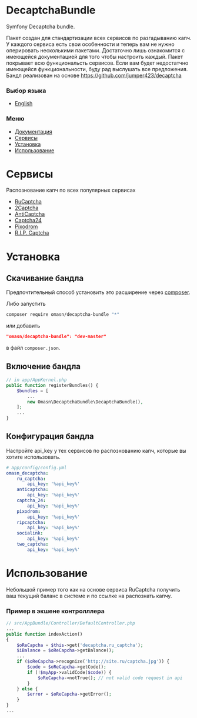 # DecaptchaBundle

Symfony Decaptcha bundle.

Пакет создан для стандартизации всех сервисов по разгадыванию капч. У каждого сервиса есть свои особенности и теперь вам не нужно оперировать несколькими пакетами. Достаточно лишь ознакомится с имеющейся документацией для того чтобы настроить каждый. Пакет покрывает всю функциональсть сервисов. Если вам будет недостатчно имеющейся функциональности, буду рад выслушать все предложения. Бандл реализован на основе https://github.com/jumper423/decaptcha

### Выбор языка
+ [English](./README.md)

### Меню
+ [Документация](https://github.com/jumper423/decaptcha)
+ [Сервисы](#Сервисы)
+ [Установка](#Установка)
+ [Использование](#Использование)

# Сервисы
Распознование капч по всех популярных сервисах

+ [RuCaptcha](https://rucaptcha.com?from=4461711)
+ [2Captcha](https://2captcha.com/)
+ [AntiCaptcha](https://anti-captcha.com/)
+ [Captcha24](http://captcha24.com/)
+ [Pixodrom](http://pixodrom.com/)
+ [R.I.P. Captcha](http://ripcaptcha.com/)

# Установка

## Скачивание бандла

Предпочтительный способ установить это расширение через [composer](http://getcomposer.org/download/).

Либо запустить
```sh
composer require omasn/decaptcha-bundle "*"
```
или добавить
```json
"omasn/decaptcha-bundle": "dev-master"
```
в файл `composer.json`.

## Включение бандла

```php
// in app/AppKernel.php
public function registerBundles() {
	$bundles = [
		...
		new Omasn\DecaptchaBundle\DecaptchaBundle(),
	];
	...
}
```
## Конфигурация бандла
Настройте api_key у тех сервисов по распознованию капч, которые вы хотите использовать.

```yaml
# app/config/config.yml
omasn_decaptcha:
    ru_captcha:
        api_key: '%api_key%'
    anticaptcha:
        api_key: '%api_key%'
    captcha_24:
        api_key: '%api_key%'
    pixodrom:
        api_key: '%api_key%'
    ripcaptcha:
        api_key: '%api_key%'
    socialink:
        api_key: '%api_key%'
    two_captcha:
        api_key: '%api_key%'
```

# Использование

Небольшой пример того как на основе сервиса RuCaptcha получить ваш текущий баланс в системе и по ссылке на распознать капчу.

### Пример в экшене контролллера

```php
// src/AppBundle/Controller/DefaultController.php
...
public function indexAction()
{
    $oReCapcha = $this->get('decaptcha.ru_captcha');
    $iBalance = $oReCapcha->getBalance();
    ...
    if ($oReCapcha->recognize('http://site.ru/captcha.jpg')) {
        $code = $oReCapcha->getCode();
        if (!$myApp->validCode($code)) {
            $oReCapcha->notTrue(); // not valid code request in api
        }
    } else {
        $error = $oReCapcha->getError();
    }
}
...
```
